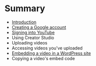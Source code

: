 # Summary

* [Introduction](README.md)
* [Creating a Google account](creating-a-google-account.md)
* [Signing into YouTube](signing-into-youtube.md)
* Using Creator Studio
* Uploading videos
* Accessing videos you've uploaded
* [Embedding a video in a WordPress site](embedding-a-video-in-wordpress.md)
* Copying a video's embed code

